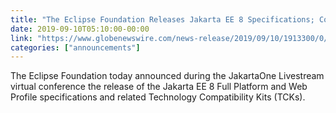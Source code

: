 ```yaml
---
title: "The Eclipse Foundation Releases Jakarta EE 8 Specifications; Completes Transition to Eclipse Foundation as the New Home for Open Source Cloud Native Java"
date: 2019-09-10T05:10:00-00:00
link: "https://www.globenewswire.com/news-release/2019/09/10/1913300/0/en/The-Eclipse-Foundation-Releases-Jakarta-EE-8-Specifications-Completes-Transition-to-Eclipse-Foundation-as-the-New-Home-for-Open-Source-Cloud-Native-Java.html"
categories: ["announcements"]
---
```


The Eclipse Foundation today announced during the JakartaOne Livestream virtual conference the release of the Jakarta EE 8 Full Platform and Web Profile specifications and related Technology Compatibility Kits (TCKs).
